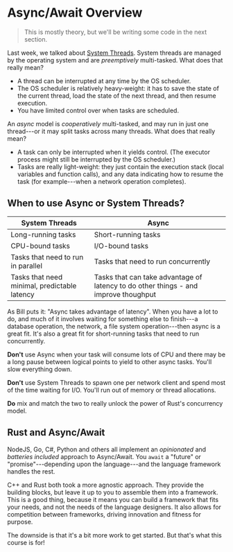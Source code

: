 # Async/Await Overview

> This is mostly theory, but we'll be writing some code in the next section.

Last week, we talked about [System Threads](../02-SystemThreads/README.md). System threads are managed by the operating system and are *preemptively* multi-tasked. What does that really mean?

* A thread can be interrupted at any time by the OS scheduler.
* The OS scheduler is relatively heavy-weight: it has to save the state of the current thread, load the state of the next thread, and then resume execution.
* You have limited control over when tasks are scheduled.

An *async* model is *cooperatively* multi-tasked, and may run in just one thread---or it may split tasks across many threads. What does that really mean?

* A task can only be interrupted when it yields control. (The executor process might still be interrupted by the OS scheduler.)
* Tasks are really light-weight: they just contain the execution stack (local variables and function calls), and any data indicating how to resume the task (for example---when a network operation completes).

## When to use Async or System Threads?

| **System Threads** | **Async** |
| --- | --- |
| Long-running tasks | Short-running tasks |
| CPU-bound tasks | I/O-bound tasks |
| Tasks that need to run in parallel | Tasks that need to run concurrently |
| Tasks that need minimal, predictable latency | Tasks that can take advantage of latency to do other things - and improve thoughput |

As Bill puts it: "Async takes advantage of latency". When you have a lot to do, and much of it involves waiting for something else to finish---a database operation, the network, a file system operation---then async is a great fit. It's also a great fit for short-running tasks that need to run concurrently.

**Don't** use Async when your task will consume lots of CPU and there may be a long pause between logical points to yield to other async tasks. You'll slow everything down.

**Don't** use System Threads to spawn one per network client and spend most of the time waiting for I/O. You'll run out of memory or thread allocations.

**Do** mix and match the two to really unlock the power of Rust's concurrency model.

## Rust and Async/Await

NodeJS, Go, C#, Python and others all implement an *opinionated* and *batteries included* approach to Async/Await. You `await` a "future" or "promise"---depending upon the language---and the language framework handles the rest.

C++ and Rust both took a more agnostic approach. They provide the building blocks, but leave it up to you to assemble them into a framework. This is a good thing, because it means you can build a framework that fits your needs, and not the needs of the language designers. It also allows for competition between frameworks, driving innovation and fitness for purpose.

The downside is that it's a bit more work to get started. But that's what this course is for!